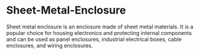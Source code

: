 # Sheet-Metal-Enclosure
Sheet metal enclosure is an enclosure made of sheet metal materials. It is a popular choice for housing electronics and protecting internal components and can be used as panel enclosures, industrial electrical boxes, cable enclosures, and wiring enclosures.
